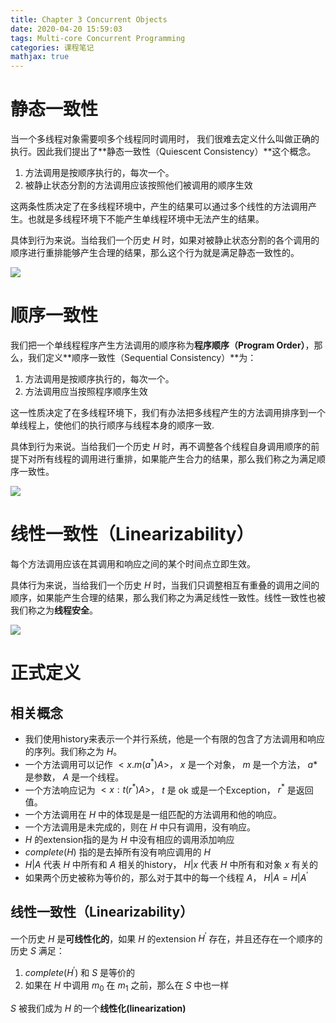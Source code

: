 ```yaml
---
title: Chapter 3 Concurrent Objects
date: 2020-04-20 15:59:03
tags: Multi-core Concurrent Programming
categories: 课程笔记
mathjax: true
---
```


# 静态一致性

当一个多线程对象需要呗多个线程同时调用时， 我们很难去定义什么叫做正确的执行。因此我们提出了**静态一致性（Quiescent Consistency）**这个概念。

1. 方法调用是按顺序执行的，每次一个。
2. 被静止状态分割的方法调用应该按照他们被调用的顺序生效

这两条性质决定了在多线程环境中，产生的结果可以通过多个线性的方法调用产生。也就是多线程环境下不能产生单线程环境中无法产生的结果。

具体到行为来说。当给我们一个历史 $H$ 时，如果对被静止状态分割的各个调用的顺序进行重排能够产生合理的结果，那么这个行为就是满足静态一致性的。

<!--more-->

![](/img/quiescent.png)

# 顺序一致性

我们把一个单线程程序产生方法调用的顺序称为**程序顺序（Program Order）**，那么，我们定义**顺序一致性（Sequential Consistency）**为：

1. 方法调用是按顺序执行的，每次一个。
2. 方法调用应当按照程序顺序生效

这一性质决定了在多线程环境下，我们有办法把多线程产生的方法调用排序到一个单线程上，使他们的执行顺序与线程本身的顺序一致.

具体到行为来说。当给我们一个历史 $H$ 时，再不调整各个线程自身调用顺序的前提下对所有线程的调用进行重排，如果能产生合力的结果，那么我们称之为满足顺序一致性。

![](/img/sequential.png)

# 线性一致性（Linearizability）

每个方法调用应该在其调用和响应之间的某个时间点立即生效。

具体行为来说，当给我们一个历史 $H$ 时，当我们只调整相互有重叠的调用之间的顺序，如果能产生合理的结果，那么我们称之为满足线性一致性。线性一致性也被我们称之为**线程安全**。

![](/img/linear.png)

# 正式定义

## 相关概念

- 我们使用history来表示一个并行系统，他是一个有限的包含了方法调用和响应的序列。我们称之为 $H$。
- 一个方法调用可以记作 $<x.m(a^*) A>$， $x$ 是一个对象， $m$ 是一个方法， $a*$ 是参数， $A$ 是一个线程。    
- 一个方法响应记为 $<x:t(r^*) A>$， $t$ 是 ok 或是一个Exception， $r^*$ 是返回值。
- 一个方法调用在 $H$ 中的体现是是一组匹配的方法调用和他的响应。
- 一个方法调用是未完成的，则在 $H$ 中只有调用，没有响应。
- $H$ 的extension指的是为 $H$ 中没有相应的调用添加响应
- $complete(H)$ 指的是去掉所有没有响应调用的 $H$
- $H|A$ 代表 $H$ 中所有和 $A$ 相关的history， $H|x$ 代表 $H$ 中所有和对象 $x$ 有关的
- 如果两个历史被称为等价的，那么对于其中的每一个线程 $A$， $H|A = H|A^\prime$  

## 线性一致性（Linearizability）

一个历史 $H$ 是**可线性化的**，如果 $H$ 的extension $H^\prime$ 存在，并且还存在一个顺序的历史 $S$ 满足：

1. $complete(H^\prime)$ 和 $S$ 是等价的
2. 如果在 $H$ 中调用 $m_0$ 在  $m_1$ 之前，那么在 $S$ 中也一样    

$S$ 被我们成为 $H$ 的一个**线性化(linearization)**

